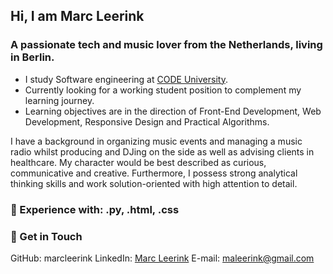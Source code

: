 ## Hi, I am Marc Leerink

### A passionate tech and music lover from the Netherlands, living in Berlin. 

- I study Software engineering at [CODE University](www.code.berlin).
- Currently looking for a working student position to complement my learning journey. 
- Learning objectives are in the direction of Front-End Development, Web Development, Responsive Design and Practical Algorithms. 

I have a background in organizing music events and managing a music radio whilst producing and DJing on the side as well as advising clients in healthcare. 
My character would be best described as curious, communicative and creative. Furthermore, I possess strong analytical thinking skills and work solution-oriented with high attention to detail.

### 🔨 Experience with: .py, .html, .css


### 📧 Get in Touch
GitHub: marcleerink
LinkedIn: [Marc Leerink](https://www.linkedin.com/in/marc-leerink-82b83b121/)
E-mail: maleerink@gmail.com
